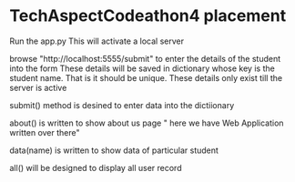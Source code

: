 # TechAspectCodeathon4 placement

Run the app.py
This will activate a local server

browse "http://localhost:5555/submit"  to enter the details of the student into the form
These details will be saved in dictionary whose key is the student name. That is it should be unique.
These details only exist till the server is active

submit() method is desined to enter data into the dictiionary

about() is written to show about us page " here we have Web Application written over there"

data(name) is written to show data of particular student

all() will be designed to display all user record
